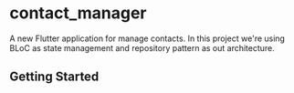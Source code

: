 # contact_manager

A new Flutter application for manage contacts. 
In this project we're using BLoC as state management and repository pattern as out architecture.


## Getting Started

